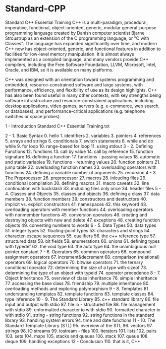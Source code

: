 # Standard-CPP
Standard C++ Essential Training
C++ is a multi-paradigm, procedural, imperative, functional, object-oriented, generic, modular general-purpose programming language created by Danish computer scientist Bjarne Stroustrup as an extension of the C programming language, or "C with Classes". The language has expanded significantly over time, and modern C++ now has object-oriented, generic, and functional features in addition to facilities for low-level memory manipulation. It is almost always implemented as a compiled language, and many vendors provide C++ compilers, including the Free Software Foundation, LLVM, Microsoft, Intel, Oracle, and IBM, so it is available on many platforms.

C++ was designed with an orientation toward systems programming and embedded, resource-constrained software and large systems, with performance, efficiency, and flexibility of use as its design highlights. C++ has also been found useful in many other contexts, with key strengths being software infrastructure and resource-constrained applications, including desktop applications, video games, servers (e.g. e-commerce, web search, or databases), and performance-critical applications (e.g. telephone switches or space probes).

1 - Introduction
	Standard C++ Essential Training.txt
	
2 - 1. Basic Syntax
	0. hello
	1. identifiers
	2. variables
	3. pointers
	4. references
	5. arrays and strings
	6. conditionals
	7. switch statements
	8. while and do while
	9. for loop
	10. range-based for loop
	11. using stdout
3 - 2. Defining Functions
	12. functions
	13. call by value
	14. call by reference
	15. function signature
	16. defining a function
	17. functions - passing values
	18. automatic and static variables
	19. functions - returning values
	20. function pointers
	21. jump table
	22. overloading function names
	23. overloading operators with functions
	24. defining a variable number of arguments
	25. recursion
4 - 3. The Preprocessor
	26. preprocessor
	27. macros
	28. inlcuding files
	29. conditional compilation
	30. defining macros
	31. macro caveats
	32. line continuation with backslash
	33. including files only once
	34. header files
5 - 4. Classes and Objects
	35. classes and objects
	36. defining a class
	37. data members
	38. function members
	39. constructors and destructors
	40. implicit vs. explicit constructors
	41. namespaces
	42. this keyword
	43. overloading operators with member functions
	44. overloading operators with nonmember functions
	45. conversion operators
	46. creating and destroying objects with new and delete
	47. exceptions
	48. creating function objects
	49. converting numbers to words
6 - 5. Data Types
	50. data types
	51. integer types
	52. floating-point types
	53. characters and strings
	54. character-escape sequences
	55. qualifiers
	56. the c++ reference type
	57. structured data
	58. bit fields
	59. enumerations
	60. unions
	61. defining types with typedef
	62. the void type
	63. the auto type
	64. the unambiguous null pointer constant
7 - 6. Operators
	65. common operators
	66. compound assignment operators
	67. increment&decrement
	68. comparison (relational) operators
	69. logical operators
	70. bitwise operators
	71. the ternary conditional operator
	72. determining the size of a type with sizeof
	73. determining the type of an object with typeid
	74. operator precedence
8 - 7. Object Inheritance
	75. overview of class inheritance
	76. simple inheritance
	77. accessing the base class
	78. friendship
	79. multiple inheritance
	80. overloading methods and exploring polymorphism
9 - 8. Templates
	81. understanding templates
	82. template functions
	83. template classes
	84. type inference
10 - 9. The Standard Library
	85. c++ standard library
	86. file input and output with stdio
	87. file io - structured file
	88. file management with stdio
	89. unformatted character io with stdio
	90. formatted character io with stdio
	91. string - string functions
	92. string functions in the standard library
	93. handling system errors
	94. time and date functions
11 - 10. The Standard Template Library (STL)
	95. overview of the STL
	96. vectors
	97. strings
	98. IO streams
	99. iostream - files
	100. iterators
	101. lists
	102. pairs
	103. sets
	104. maps
	105. stacks and queues
	106. stack
	107. queue
	108. deque
	109. handling exceptions
12 - Conclusion
	110. that is it, C++
  
